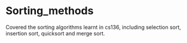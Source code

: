 # Sorting_methods
Covered the sorting algorithms learnt in cs136, including selection sort, insertion sort, quicksort and merge sort.
